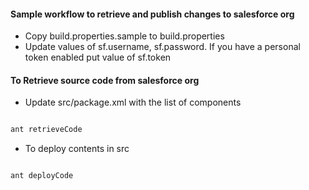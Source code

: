 #### Sample workflow to retrieve and publish changes to salesforce org

- Copy build.properties.sample to build.properties
- Update values of sf.username, sf.password. If you have a personal token enabled put value of sf.token

#### To Retrieve source code from salesforce org

- Update src/package.xml with the list of components

```sh

ant retrieveCode

```

- To deploy contents in src

```sh

ant deployCode

```
